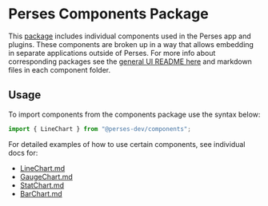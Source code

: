 # Perses Components Package

This [package](https://www.npmjs.com/package/@perses-dev/components) includes individual components used in the Perses app and plugins. These components are broken up in a way that allows embedding in separate applications outside of Perses. For more info about corresponding packages see the [general UI README here](https://github.com/perses/perses/blob/main/ui/README.md) and markdown files in each component folder.

## Usage

To import components from the components package use the syntax below:

```typescript
import { LineChart } from "@perses-dev/components";
```

For detailed examples of how to use certain components, see individual docs for:

- [LineChart.md](./src/LineChart/LineChart.md)
- [GaugeChart.md](./src/GaugeChart/GaugeChart.md)
- [StatChart.md](./src/StatChart/StatChart.md)
- [BarChart.md](./src/BarChart/BarChart.md)
